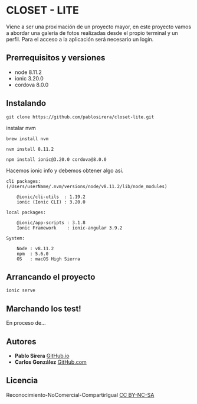 # CLOSET - LITE

Viene a ser una proximación de un proyecto mayor, en este proyecto vamos a abordar una galería de fotos realizadas desde el propio terminal y un perfil. Para el acceso a la aplicación será necesario un login.


## Prerrequisitos y versiones

* node 8.11.2 
* ionic 3.20.0
* cordova 8.0.0

## Instalando

```
git clone https://github.com/pablosirera/closet-lite.git
```

instalar nvm
```
brew install nvm
```

```
nvm install 8.11.2
```

```
npm install ionic@3.20.0 cordova@8.0.0
```
Hacemos ionic info y debemos obtener algo así.

```
cli packages: (/Users/userName/.nvm/versions/node/v8.11.2/lib/node_modules)

    @ionic/cli-utils  : 1.19.2
    ionic (Ionic CLI) : 3.20.0

local packages:

    @ionic/app-scripts : 3.1.8
    Ionic Framework    : ionic-angular 3.9.2

System:

    Node : v8.11.2
    npm  : 5.6.0 
    OS   : macOS High Sierra

```

## Arrancando el proyecto

```
ionic serve
```

## Marchando los test!

En proceso de...

## Autores

* **Pablo Sirera**   [GitHub.io](https://pablosirera.github.io/)
* **Carlos González** [GitHub.com](https://github.com/carlosGonzalezUri)

## Licencia

Reconocimiento-NoComercial-CompartirIgual 
[CC BY-NC-SA](https://creativecommons.org/licenses/by-nc-sa/4.0/)
